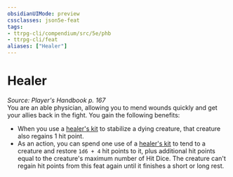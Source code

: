 ```yaml
---
obsidianUIMode: preview
cssclasses: json5e-feat
tags:
- ttrpg-cli/compendium/src/5e/phb
- ttrpg-cli/feat
aliases: ["Healer"]
---
```

# Healer
*Source: Player's Handbook p. 167*  
You are an able physician, allowing you to mend wounds quickly and get your allies back in the fight. You gain the following benefits:

- When you use a [healer's kit](/CLI/items/healers-kit.md) to stabilize a dying creature, that creature also regains 1 hit point.  
- As an action, you can spend one use of a [healer's kit](/CLI/items/healers-kit.md) to tend to a creature and restore `1d6 + 4` hit points to it, plus additional hit points equal to the creature's maximum number of Hit Dice. The creature can't regain hit points from this feat again until it finishes a short or long rest.